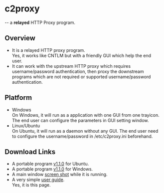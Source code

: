 <!--
This is a comment

A line break can be done with 2 spaces followed by 1 return.
-->

c2proxy
=======
-- a __relayed__ HTTP Proxy program.


Overview
--------

* It is a relayed HTTP proxy program.  
  Yes, it works like CNTLM but with a friendly GUI which help the end user.  
* It can work with the upstream HTTP proxy which requires username/password authentication, then proxy the downstream programs which are not required or supported username/password authentication.

Platform
--------

* Windows  
On Windows, it will run as a application with one GUI from one trayicon.
The end user can configure the parameters in GUI setting window.
* Linux/Ubuntu  
On Ubuntu, it will run as a daemon without any GUI.
The end user need to configure the username/password in /etc/c2proxy.ini beforehand.

Download Links
--------------

* A portable program [v1.1.0](./c2proxy_1.1.0_ubuntu14_x86_64.7z) for Ubuntu.
* A portable program [v1.1.0](./c2proxy_1.1.0_windows_x86.7z) for Windows.
* A main window [screen shot](./c2proxy_main.jpg) while it is running.
* A very simple [user guide](./Readme.md).  
Yes, it is this page.
